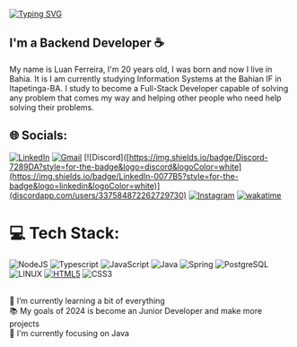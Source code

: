 <!-- //## My portfolio link
https://devphilipe.onrender.com/// -->

[![Typing SVG](https://readme-typing-svg.herokuapp.com?font=Kanit&color=414141&background=FFFFFF00&vCenter=true&lines=%F0%9F%91%8B+Hello+World!!;%E2%98%95+My+name+is+Luan+Ferreira+;Welcome+to+my+GitHub+Profile)](https://git.io/typing-svg)

<!-- //BIO// -->

## I'm a Backend Developer ☕
  My name is Luan Ferreira, I'm 20 years old, I was born and now I live in Bahia. It is
  I am currently studying Information Systems at the Bahian IF in Itapetinga-BA.
  I study to become a Full-Stack Developer capable of solving any problem that comes my way and helping other people who need help solving their problems.

## 🌐 Socials:
[![LinkedIn](https://img.shields.io/badge/LinkedIn-0077B5?style=for-the-badge&logo=linkedin&logoColor=white)](https://www.linkedin.com/in/luanzsouza/) [![Gmail](https://img.shields.io/badge/Gmail-D14836?style=for-the-badge&logo=gmail&logoColor=white)](https://stackoverflow.com/users/21519574) [![Discord]([https://img.shields.io/badge/Discord-7289DA?style=for-the-badge&logo=discord&logoColor=white](https://img.shields.io/badge/LinkedIn-0077B5?style=for-the-badge&logo=linkedin&logoColor=white)](discordapp.com/users/337584872262729730) [![Instagram](https://img.shields.io/badge/Instagram-E4405F?style=for-the-badge&logo=instagram&logoColor=white)](https://instagram.com/luan_ferreira_77_) [![wakatime](https://wakatime.com/badge/user/018d0d2e-8159-4952-a86f-7e4728fb448c.svg)](https://wakatime.com/@018d0d2e-8159-4952-a86f-7e4728fb448c)
   
# 💻 Tech Stack:
![NodeJS](https://img.shields.io/badge/Node.js-43853D?style=for-the-badge&logo=node.js&logoColor=white) ![Typescript](https://img.shields.io/badge/TypeScript-007ACC?style=for-the-badge&logo=typescript&logoColor=white) ![JavaScript](https://img.shields.io/badge/JavaScript-F7DF1E?style=for-the-badge&logo=javascript&logoColor=black) ![Java](https://img.shields.io/badge/Java-ED8B00?style=for-the-badge&logo=openjdk&logoColor=white) ![Spring](https://img.shields.io/badge/Spring-6DB33F?style=for-the-badge&logo=spring&logoColor=white) ![PostgreSQL](https://img.shields.io/badge/PostgreSQL-316192?style=for-the-badge&logo=postgresql&logoColor=white) ![LINUX](https://img.shields.io/badge/Linux-FCC624?style=for-the-badge&logo=linux&logoColor=black) [![HTML5](https://img.shields.io/badge/HTML5-E34F26?style=for-the-badge&logo=html5&logoColor=white)](#) ![CSS3](https://img.shields.io/badge/CSS3-1572B6?style=for-the-badge&logo=css3&logoColor=white)
<!-- // <h3>Projects</h3>
<table>
    <thead align="center">
        <tr border: none;>
            <td><b>Id</b></td>
	    <td><b>Projects</b></td>
	    <td><b>Skills</b></td>
            <td><b>Stars</b></td>
            <td><b>Forks</b></td>
            <td><b>Issues</b></td>
            <td><b>Pull requests</b></td>
        </tr>
    </thead>
    <tbody>
	<tr>
		<td>1</td>
            	<td><a href="https://github.com/desenvolvendo-me/applify"><b>Applify</b></a></td>
		<td>Em equipe</td>
            	<td><img alt="Stars" src="https://img.shields.io/github/stars/desenvolvendo-me/applify?style=flat-square" /></td>
            	<td><img alt="Forks" src="https://img.shields.io/github/forks/desenvolvendo-me/applify?style=flat-square" /></td>
            	<td><img alt="Issues" src="https://img.shields.io/github/issues/desenvolvendo-me/applify?style=flat-square" /></td>
            	<td><img alt="Pull Requests" src="https://img.shields.io/github/issues-pr-raw/desenvolvendo-me/applify?style=flat-square" /></td>
        </tr>
    	<tr>
		<td>2</td>
            	<td><a href="https://github.com/PhilipeeX/Biblio-Tech"><b>Editora de livros</b></a></td>
		<td>Developer</td>
            	<td><img alt="Stars" src="https://img.shields.io/github/stars/Philipeex/Biblio-Tech?style=flat-square" /></td>
            	<td><img alt="Forks" src="https://img.shields.io/github/forks/philipeex/Biblio-Tech?style=flat-square" /></td>
            	<td><img alt="Issues" src="https://img.shields.io/github/issues/Philipeex/Biblio-Tech?style=flat-square" /></td>
            	<td><img alt="Pull Requests" src="https://img.shields.io/github/issues-pr/PhilipeeX/Biblio-Tech?style=flat-square" /></td>
        </tr>
	 <tr>
		<td>3</td>
            	<td><a href="https://github.com/desenvolvendo-me/ticket-event"><b>Rails 7x Ticket Event</b></a></td>
		<td> Em equipe</td>
            	<td><img alt="Stars" src="https://img.shields.io/github/stars/desenvolvendo-me/ticket-event?style=flat-square" /></td>
            	<td><img alt="Forks" src="https://img.shields.io/github/forks/desenvolvendo-me/ticket-event?style=flat-square" /></td>
            	<td><img alt="Issues" src="https://img.shields.io/github/issues/desenvolvendo-me/ticket-event?style=flat-square" /></td>
            	<td><img alt="Pull Requests" src="https://img.shields.io/github/issues-pr/desenvolvendo-me/ticket-event?style=flat-square" /></td>
        </tr>
	<tr>
		<td>4</td>
            	<td><a href="https://github.com/PhilipeeX/Contact_list"><b>Rails Agenda de contatos</b></a></td>
		<td>Developer</td>
            	<td><img alt="Stars" src="https://img.shields.io/github/stars/Philipeex/Contact_list?style=flat-square" /></td>
            	<td><img alt="Forks" src="https://img.shields.io/github/forks/Philipeex/Contact_list?style=flat-square" /></td>
            	<td><img alt="Issues" src="https://img.shields.io/github/issues/Philipeex/Contact_list?style=flat-square" /></td>
            	<td><img alt="Pull Requests" src="https://img.shields.io/github/issues-pr/PhilipeeX/Contact_list?style=flat-square" /></td>
        </tr>
    </tbody>
</table> // -->

<!-- //# 📊 GitHub Stats:
![](https://github-readme-stats.vercel.app/api?username=PhilipeeX&theme=blue-green&hide_border=true&include_all_commits=true&count_private=true)<br/>
![](https://github-readme-streak-stats.herokuapp.com/?user=PhilipeeX&theme=blue-green&hide_border=true)<br/>
![](https://github-readme-stats.vercel.app/api/top-langs/?username=PhilipeeX&theme=blue-green&hide_border=true&include_all_commits=true&count_private=true&layout=compact)// -->


<!-- Proudly created with GPRM ( https://gprm.itsvg.in ) -->

<!-- //BIO// -->

<br>
🌱 I’m currently learning a bit of everything 
<br>
📚 My goals of 2024 is become an Junior Developer and make more projects
<br>
📙 I'm currently focusing on Java
<br>

 

<!-- ## Github stats 📊
//<details> 

<details> 
// -->
